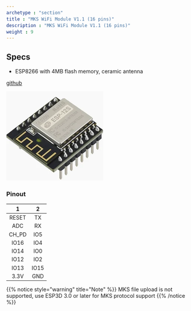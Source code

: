 ```yaml
---
archetype : "section"
title : "MKS WiFi Module V1.1 (16 pins)"
description : "MKS WiFi Module V1.1 (16 pins)"
weight : 9
---
```


## Specs
* ESP8266 with 4MB flash memory, ceramic antenna

[github](https://github.com/makerbase-mks/MKS-WIFI)

![image](mkswifimodule.png?width=400px)

### Pinout

| 1 | 2 |
|:-:|:-:|
|RESET|TX|
|ADC|RX|
|CH_PD|IO5 |
|IO16|IO4|
|IO14|IO0|
|IO12|IO2|
|IO13|IO15|
|3.3V|GND|

{{% notice style="warning" title="Note"  %}}
MKS file upload is not supported, use ESP3D 3.0 or later for MKS protocol support
{{% /notice %}}
